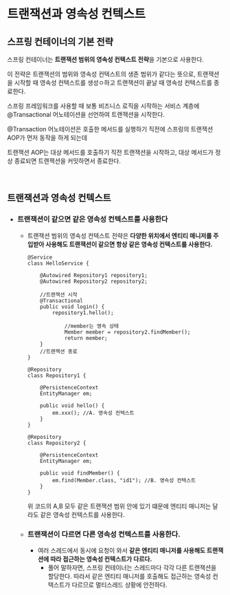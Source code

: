 # 트랜잭션과 영속성 컨텍스트

## 스프링 컨테이너의 기본 전략

스프링 컨테이너는 **트랜잭션 범위의 영속성 컨텍스트 전략**을 기본으로 사용한다.

이 전략은 트랜잭션의 범위와 영속성 컨텍스트의 생존 범위가 같다는 뜻으로, 트랜잭션을 시작할 때 영속성 컨텍스트를 생성ㅇ하고 트랜잭션이 끝날 때 영속성 컨텍스트를 종료한다.

스프링 프레임워크를 사용할 때 보통 비즈니스 로직을 시작하는 서비스 계층에 @Transactional 어노테이션을 선언하여 트랜잭션을 시작한다.

@Transaction 어노테이션은 호출한 메서드를 실행하기 직전에 스프링의 트랜잭션 AOP가 먼저 동작을 하게 되는데

트랜잭션 AOP는 대상 메서드를 호출하기 직전 트랜잭션을 시작하고, 대상 메서드가 정상 종료되면 트랜잭션을 커밋하면서 종료한다.

</br >

## 트랜잭션과 영속성 컨텍스트

- ### 트랜잭션이 같으면 같은 영속성 컨텍스트를 사용한다

  - 트랜잭션 범위의 영속성 컨텍스트 전략은 **다양한 위치에서 엔티티 매니저를 주입받아 사용해도 트랜잭션이 같으면 항상 같은 영속성 컨텍스트를 사용한다.**

    ~~~
    @Service
    class HelloService {
    
    	@Autowired Repository1 repository1;
    	@Autowired Repository2 repository2;
    	
    	//트랜잭션 시작
    	@Transactional
    	public void login() {
    		repository1.hello();
    		
    			//member는 영속 상태
    			Member member = repository2.findMember();
    			return member;
    	}
    	//트랜잭션 종료
    }
    ~~~

    ~~~
    @Repository
    class Repository1 {
    
    	@PersistenceContext
    	EntityManager em;
    	
    	public void hello() {
    		em.xxx(); //A. 영속성 컨텍스트
    	}
    }
    ~~~

    ~~~
    @Repository
    class Repository2 {
    
    	@PersistenceContext
    	EntityManager em;
    	
    	public void findMember() {
    		em.find(Member.class, "id1"); //B. 영속성 컨텍스트
    	}
    }
    ~~~

    위 코드의 A,B 모두 같은 트랜잭션 범위 안에 있기 떄문에 엔티티 매니저는 달라도 같은 영속성 컨텍스트를 사용한다.

  - ### 트랜잭션이 다르면 다른 영속성 컨텍스트를 사용한다.

    - 여러 스레드에서 동시에 요청이 와서 **같은 엔티티 매니저를 사용해도 트랜잭션에 따라 접근하는 영속성 컨텍스트가 다르다.**
      - 풀어 말하자면, 스프링 컨테이너는 스레드마다 각각 다른 트랜잭션을 할당한다. 따라서 같은 엔티티 매니저를 호출해도 접근하는 영속성 컨텍스트가 다르므로 멀티스레드 상황에 안전하다.